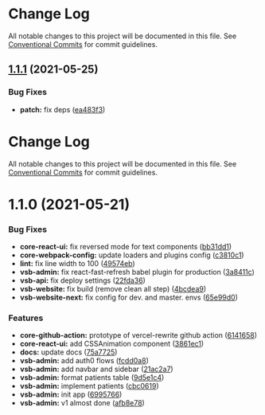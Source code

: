 # Change Log

All notable changes to this project will be documented in this file. See
[Conventional Commits](https://conventionalcommits.org) for commit guidelines.

## [1.1.1](https://github.com/newrade/newrade/compare/@newrade/vsb-admin@1.1.0...@newrade/vsb-admin@1.1.1) (2021-05-25)

### Bug Fixes

- **patch:** fix deps
  ([ea483f3](https://github.com/newrade/newrade/commit/ea483f365e260ef7a4d96b66de5a30afac4a397b))

# Change Log

All notable changes to this project will be documented in this file. See
[Conventional Commits](https://conventionalcommits.org) for commit guidelines.

# 1.1.0 (2021-05-21)

### Bug Fixes

- **core-react-ui:** fix reversed mode for text components
  ([bb31dd1](https://github.com/newrade/newrade/commit/bb31dd1ecf0c17b072c7ef391571a8bcbb30cdf5))
- **core-webpack-config:** update loaders and plugins config
  ([c3810c1](https://github.com/newrade/newrade/commit/c3810c12439ca8f0b5c90436238b88bce61ca2d6))
- **lint:** fix line width to 100
  ([49574eb](https://github.com/newrade/newrade/commit/49574eb1fe8aa3bbdf3cf9a6067956ccf3a96561))
- **vsb-admin:** fix react-fast-refresh babel plugin for production
  ([3a8411c](https://github.com/newrade/newrade/commit/3a8411c6a75f374d3185db642806e464869eb611))
- **vsb-api:** fix deploy settings
  ([22fda36](https://github.com/newrade/newrade/commit/22fda366d958ee071d1375f4af7372abf1d4abf4))
- **vsb-website:** fix build (remove clean all step)
  ([4bcdea9](https://github.com/newrade/newrade/commit/4bcdea98f368a3e387d6aefce74f08700753dfe6))
- **vsb-website-next:** fix config for dev. and master. envs
  ([65e99d0](https://github.com/newrade/newrade/commit/65e99d02f9ec336e355b99832637772eab314d87))

### Features

- **core-github-action:** prototype of vercel-rewrite github action
  ([6141658](https://github.com/newrade/newrade/commit/61416588d9b6be7b8ffe1ec7b03198af9ca7cb29))
- **core-react-ui:** add CSSAnimation component
  ([3861ec1](https://github.com/newrade/newrade/commit/3861ec1ecafec29b3ac9236aae88e740541feba8))
- **docs:** update docs
  ([75a7725](https://github.com/newrade/newrade/commit/75a7725a8c3b0b59508cdd203567af1d3fa9d308))
- **vsb-admin:** add auth0 flows
  ([fcdd0a8](https://github.com/newrade/newrade/commit/fcdd0a81ea10ffe4d1342440406ab7a2f92420b5))
- **vsb-admin:** add navbar and sidebar
  ([21ac2a7](https://github.com/newrade/newrade/commit/21ac2a74f9dd719da952c5e09cf94b460de26e1e))
- **vsb-admin:** format patients table
  ([9d5e1c4](https://github.com/newrade/newrade/commit/9d5e1c423c0fb9dd1a9db1550c6caa901439c3b6))
- **vsb-admin:** implement patients
  ([cbc0619](https://github.com/newrade/newrade/commit/cbc0619778bba7d395020d4ed1034a2f39dbab84))
- **vsb-admin:** init app
  ([6995766](https://github.com/newrade/newrade/commit/6995766814f853a26c2b30439680edf2e368700a))
- **vsb-admin:** v1 almost done
  ([afb8e78](https://github.com/newrade/newrade/commit/afb8e7892f7782dcc9a6596186b177d63a9782ce))
